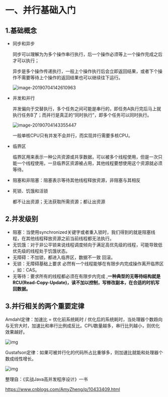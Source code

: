 # 一、并行基础入门

## 1.基础概念

- 同步和异步

  同步可以理解为为多个操作串行执行，后一个操作必须等上一个操作完成之后才可以执行；

  异步是多个操作传递执行，一般上个操作执行后会立即返回结果，或者下个操作不需要等待上个操作的返回结果也可以继续往下运行。

  ![image-20190704142610963](/Users/jack/Desktop/md/images/image-20190704142610963.png)

- 并发和并行

  并发偏向于交替执行，多个任务之间可能是串行的，即任务A执行完后马上就执行任务B了；而并行是真正的“同时执行”，即多个任务可以同时执行。

  ![image-20190704143355447](/Users/jack/Desktop/md/images/image-20190704143355447.png)

  一般单核CPU只有并发不会并行，而实现并行需要多核CPU。

- 临界区

  临界区用来表示一种公共资源或共享数据，可以被多个线程使用，但是一次只能一个线程使用，一旦临界区资源被占用，其他线程要想使用这个资源就必须等待。

- 阻塞和非阻塞：阻塞表示等待其他线程释放资源，非阻塞与其相反

- 死锁、饥饿和活锁

  都不让出资源；无法获取所需资源；都让出资源

## 2.并发级别

- 阻塞：当使用synchronized关键字或者重入锁时，我们得到的就是阻塞线程，在其他线程释放资源之前当前线程都无法执行。
- 无饥饿：对于非公平锁来说线程调度倾向于满足高优先级的线程，可能导致低优先级的线程处于饥饿状态。
- 无障碍：不加锁，都进入临界区，数据不一致 回滚。
- 无锁：无障碍基础上要求 必然有一个线程能够在有限步内完成操作离开临界区 ，如：CAS。
- 无等待：要求所有的线程都必须在有限步内完成 ,**一种典型的无等待结构就是RCU(Read-Copy-Update)，读不加以控制，写修改副本，在合适的时机写回数据。**

## 3.并行相关的两个重要定律

Amdahl定律：加速比 = 优化前系统耗时 / 优化后的系统耗时，当处理器个数趋向与无穷大时，加速比和串行比例成反比。CPU数量越多，串行比列越小，则优化效果越好。

![img](/Users/jack/Desktop/md/images/1242400-20190225195928368-1641348550.png)

 Gustafson定律：如果可被并行化的代码所占比重够多，则加速比就能和处理器个数成线性增长。

![img](/Users/jack/Desktop/md/images/1242400-20190225203446207-1518288259.png)

























整理自：《实战Java高并发程序设计》一书

<https://www.cnblogs.com/AmyZheng/p/10433409.html>